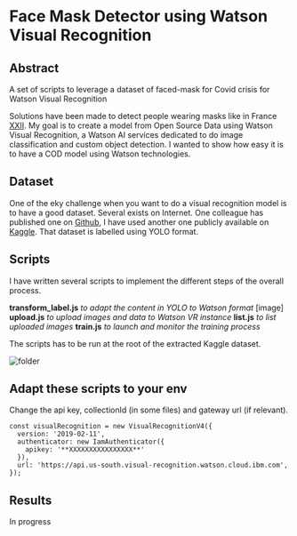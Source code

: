 # Face Mask Detector using Watson Visual Recognition

## Abstract
A set of scripts to leverage a dataset of faced-mask for Covid crisis for Watson Visual Recognition

Solutions have been made to detect people wearing masks like in France [XXII](https://www.xxii.fr/). My goal is to create a  model from Open Source Data using Watson Visual Recognition, a Watson AI services dedicated to do image classification and custom object detection.
I wanted to show how easy it is to have a COD model using Watson technologies.

## Dataset
One of the eky challenge when you want to do a visual recognition model is to have a good dataset. 
Several exists on Internet. One colleague has published one on [Github](https://github.com/prajnasb/face_detector), I have used another one publicly available on [Kaggle](https://www.kaggle.com/alexandralorenzo/maskdetection).
That dataset is labelled using YOLO format.

## Scripts

I have written several scripts to implement the different steps of the overall process.

**transform_label.js** *to adapt the content in YOLO to Watson format*
[image]
**upload.js** *to upload images and data to Watson VR instance*
**list.js** *to list uploaded images*
**train.js** *to launch and monitor the training process*

The scripts has to be run at the root of the extracted Kaggle dataset.

![folder](https://octodex.github.com/images/yaktocat.png)

## Adapt these scripts to your env

Change the api key, collectionId (in some files) and gateway url (if relevant).

```
const visualRecognition = new VisualRecognitionV4({
  version: '2019-02-11',
  authenticator: new IamAuthenticator({
    apikey: '**XXXXXXXXXXXXXXXX**'
  }),
  url: 'https://api.us-south.visual-recognition.watson.cloud.ibm.com',
});
```

## Results

In progress
